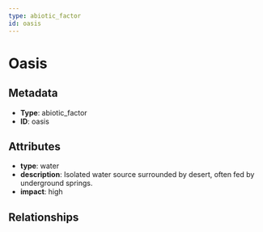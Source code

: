```yaml
---
type: abiotic_factor
id: oasis
---
```


# Oasis

## Metadata

- **Type**: abiotic_factor
- **ID**: oasis

## Attributes

- **type**: water
- **description**: Isolated water source surrounded by desert, often fed by underground springs.
- **impact**: high

## Relationships

